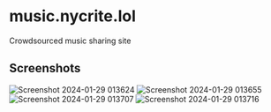 # music.nycrite.lol
Crowdsourced music sharing site

## Screenshots
![Screenshot 2024-01-29 013624](https://github.com/nycrit3/music/assets/73002678/5742d1e0-46f4-427c-8b94-fc0efb02aac6)
![Screenshot 2024-01-29 013655](https://github.com/nycrit3/music/assets/73002678/3265c3ab-35e7-44e4-91f4-f15d7a17720c)
![Screenshot 2024-01-29 013707](https://github.com/nycrit3/music/assets/73002678/108efdff-ecda-49be-b664-f7ba5f43cb13)
![Screenshot 2024-01-29 013716](https://github.com/nycrit3/music/assets/73002678/ff943719-a959-4718-8f96-52cb1dc94c0f)
